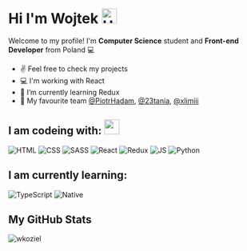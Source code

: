 

# Hi I'm Wojtek <img src='https://qpluspicture.oss-cn-beijing.aliyuncs.com/6LjjQA/Hi.gif' alt='Hi' width="30"/>

Welcome to my profile! I'm **Computer Science** student and **Front-end Developer** from Poland 💻

- ✌ Feel free to check my projects
- 💻 I'm working with React
- 🌱 I’m currently learning Redux
- 👯 My favourite team [@PiotrHadam](https://github.com/PiotrHadam), [@23tania](https://github.com/23tania), [@xlimiii](https://github.com/xlimiii)

## I am codeing with: <img src="https://media.giphy.com/media/WUlplcMpOCEmTGBtBW/giphy.gif" width="30"> 

![HTML](https://img.shields.io/badge/HTML5-000?style=for-the-badge&logo=html5)
![CSS](https://img.shields.io/badge/CSS3-000?&style=for-the-badge&logo=css3)
![SASS](https://img.shields.io/badge/SASS-000.svg?style=for-the-badge&logo=SASS&logoColor=white)
![React](https://img.shields.io/badge/React-000?style=for-the-badge&logo=react&logoColor=61DAFB)
![Redux](	https://img.shields.io/badge/Redux-000?style=for-the-badge&logo=redux&logoColor=white)
![JS](https://img.shields.io/badge/JavaScript-000?style=for-the-badge&logo=javascript)
![Python](https://img.shields.io/badge/Python-000?style=for-the-badge&logo=python)

## I am currently learning:
![TypeScript](https://img.shields.io/badge/TypeScript-000?style=for-the-badge&logo=typescript&logoColor=white)
![Native](https://img.shields.io/badge/React_Native-000?style=for-the-badge&logo=react&logoColor=61DAFB)

## My GitHub Stats
<img align="center" src="https://github-readme-streak-stats.herokuapp.com/?user=wkoziel&" alt="wkoziel" />

